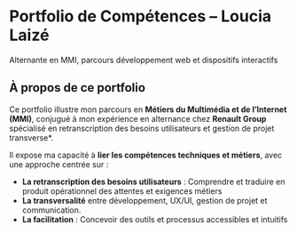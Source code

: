 # Portfolio de Compétences – Loucia Laizé
Alternante en MMI, parcours développement web et dispositifs interactifs

## À propos de ce portfolio
Ce portfolio illustre mon parcours en **Métiers du Multimédia et de l’Internet (MMI)**, conjugué à mon expérience en alternance chez **Renault Group**
spécialisé en retranscription des besoins utilisateurs et gestion de projet transverse*.

Il expose ma capacité à **lier les compétences techniques et métiers**, avec une approche centrée sur :
- **La retranscription des besoins utilisateurs** : Comprendre et traduire en produit opérationnel des attentes et exigences métiers
- **La transversalité** entre développement, UX/UI, gestion de projet et communication.
- **La facilitation** : Concevoir des outils et processus accessibles et intuitifs
